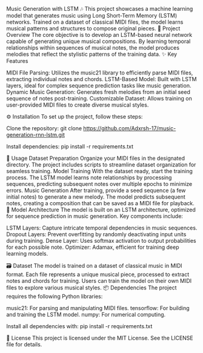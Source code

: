 Music Generation with LSTM
🎶 This project showcases a machine learning model that generates music using Long Short-Term Memory (LSTM) networks. Trained on a dataset of classical MIDI files, the model learns musical patterns and structures to compose original pieces.
🚀 Project Overview
The core objective is to develop an LSTM-based neural network capable of generating unique musical compositions. By learning temporal relationships within sequences of musical notes, the model produces melodies that reflect the stylistic patterns of the training data.
✨ Key Features

MIDI File Parsing: Utilizes the music21 library to efficiently parse MIDI files, extracting individual notes and chords.
LSTM-Based Model: Built with LSTM layers, ideal for complex sequence prediction tasks like music generation.
Dynamic Music Generation: Generates fresh melodies from an initial seed sequence of notes post-training.
Customizable Dataset: Allows training on user-provided MIDI files to create diverse musical styles.

⚙️ Installation
To set up the project, follow these steps:

Clone the repository:
git clone https://github.com/Adxrsh-17/music-generation-rnn-lstm.git


Install dependencies:
pip install -r requirements.txt



📖 Usage
Dataset Preparation
Organize your MIDI files in the designated directory. The project includes scripts to streamline dataset organization for seamless training.
Model Training
With the dataset ready, start the training process. The LSTM model learns note relationships by processing sequences, predicting subsequent notes over multiple epochs to minimize errors.
Music Generation
After training, provide a seed sequence (a few initial notes) to generate a new melody. The model predicts subsequent notes, creating a composition that can be saved as a MIDI file for playback.
🧠 Model Architecture
The model is built on an LSTM architecture, optimized for sequence prediction in music generation. Key components include:

LSTM Layers: Capture intricate temporal dependencies in music sequences.
Dropout Layers: Prevent overfitting by randomly deactivating input units during training.
Dense Layer: Uses softmax activation to output probabilities for each possible note.
Optimizer: Adamax, efficient for training deep learning models.

🗃️ Dataset
The model is trained on a dataset of classical music in MIDI format. Each file represents a unique musical piece, processed to extract notes and chords for training. Users can train the model on their own MIDI files to explore various musical styles.
📦 Dependencies
The project requires the following Python libraries:

music21: For parsing and manipulating MIDI files.
tensorflow: For building and training the LSTM model.
numpy: For numerical computing.

Install all dependencies with:
pip install -r requirements.txt

📜 License
This project is licensed under the MIT License. See the LICENSE file for details.
